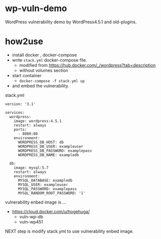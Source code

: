 # wp-vuln-demo
WordPress vulnerability demo by WordPress4.5.1 and old-plugins.

# how2use
- install docker , docker-compose
- write `stack.yml` docker-compose file.
  - modified from https://hub.docker.com/_/wordpress?tab=description
  - without volumes section
- start container
  - `docker-compose -f stack.yml up`
- and embed the vulnerability.

stack.yml
```
version: '3.1'

services:
  wordpress:
    image: wordpress:4.5.1
    restart: always
    ports:
      - 8080:80
    environment:
      WORDPRESS_DB_HOST: db
      WORDPRESS_DB_USER: exampleuser
      WORDPRESS_DB_PASSWORD: examplepass
      WORDPRESS_DB_NAME: exampledb

  db:
    image: mysql:5.7
    restart: always
    environment:
      MYSQL_DATABASE: exampledb
      MYSQL_USER: exampleuser
      MYSQL_PASSWORD: examplepass
      MYSQL_RANDOM_ROOT_PASSWORD: '1'
```

vulnerability enbed image is ...
- https://cloud.docker.com/u/hogehuga/
  - vuln-wp-db
  - vuln-wp451

NEXT step is modify stack.yml to use vulnerability enbed image.
